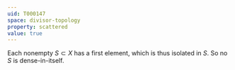 ```yaml
---
uid: T000147
space: divisor-topology
property: scattered
value: true
---
```

Each nonempty $S \subset X$ has a first element, which is thus isolated in $S$. So no $S$ is dense-in-itself.

